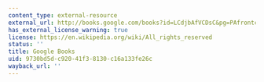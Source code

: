 ```yaml
---
content_type: external-resource
external_url: http://books.google.com/books?id=LCdjbAfVCDsC&pg=PAfrontcover
has_external_license_warning: true
license: https://en.wikipedia.org/wiki/All_rights_reserved
status: ''
title: Google Books
uid: 9730bd5d-c920-41f3-8130-c16a133fe26c
wayback_url: ''
---
```

